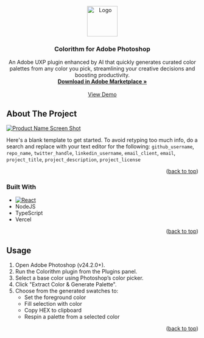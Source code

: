 
<!-- PROJECT LOGO -->
<br />
<div align="center">
  <a href="https://github.com/github_username/repo_name">
    <img src="images/logo.png" alt="Logo" width="80" height="80">
  </a>

<h3 align="center">Colorithm for Adobe Photoshop</h3>

  <p align="center">
    An Adobe UXP plugin enhanced by AI that quickly generates curated color palettes from any color you pick, streamlining your creative decisions and boosting productivity.
    <br />
    <a href="https://github.com/github_username/repo_name"><strong>Download in Adobe Marketplace »</strong></a>
    <br />
    <br />
    <a href="https://github.com/github_username/repo_name">View Demo</a>
  </p>
</div>




<!-- ABOUT THE PROJECT -->
## About The Project

[![Product Name Screen Shot][product-screenshot]](https://example.com)

Here's a blank template to get started. To avoid retyping too much info, do a search and replace with your text editor for the following: `github_username`, `repo_name`, `twitter_handle`, `linkedin_username`, `email_client`, `email`, `project_title`, `project_description`, `project_license`

<p align="right">(<a href="#readme-top">back to top</a>)</p>



### Built With

* [![React][React.js]][React-url]
* NodeJS
* TypeScript
* Vercel


<p align="right">(<a href="#readme-top">back to top</a>)</p>



<!-- USAGE EXAMPLES -->
## Usage

1. Open Adobe Photoshop (v24.2.0+).
2. Run the Colorithm plugin from the Plugins panel.
3. Select a base color using Photoshop’s color picker.
4. Click "Extract Color & Generate Palette".
5. Choose from the generated swatches to:
   - Set the foreground color
   - Fill selection with color
   - Copy HEX to clipboard
   - Respin a palette from a selected color

<p align="right">(<a href="#readme-top">back to top</a>)</p>


[React.js]: https://img.shields.io/badge/React-20232A?style=for-the-badge&logo=react&logoColor=61DAFB
[React-url]: https://reactjs.org/
[product-screenshot]: public/images/product-img.png

